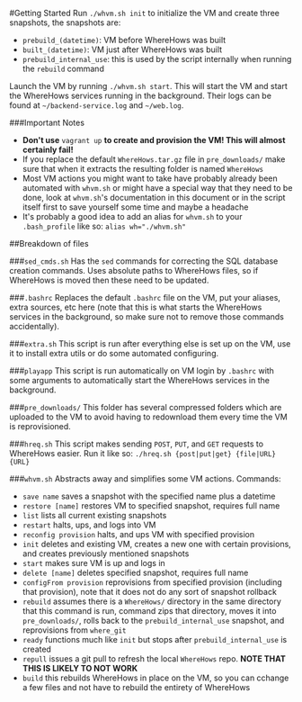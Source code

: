 #Getting Started
Run `./whvm.sh init` to initialize the VM and create three snapshots, the snapshots are:

* `prebuild_(datetime)`: VM before WhereHows was built
* `built_(datetime)`: VM just after WhereHows was built
* `prebuild_internal_use`: this is used by the script internally when running the `rebuild` command

Launch the VM by running `./whvm.sh start`. This will start the VM and start the WhereHows services running in the background. Their logs can be found at `~/backend-service.log` and `~/web.log`.

###Important Notes
* **Don't use** `vagrant up` **to create and provision the VM! This will almost certainly fail!**
* If you replace the default `WhereHows.tar.gz` file in `pre_downloads/` make sure that when it extracts the resulting folder is named `WhereHows`
* Most VM actions you might want to take have probably already been automated with `whvm.sh` or might have a special way that they need to be done, look at `whvm.sh`'s documentation in this document or in the script itself first to save yourself some time and maybe a headache
* It's probably a good idea to add an alias for `whvm.sh` to your `.bash_profile` like so: `alias wh="./whvm.sh"`

##Breakdown of files

###`sed_cmds.sh`
Has the `sed` commands for correcting the SQL database creation commands. Uses absolute paths to WhereHows files, so if WhereHows is moved then these need to be updated.

###`.bashrc`
Replaces the default `.bashrc` file on the VM, put your aliases, extra sources, etc here (note that this is what starts the WhereHows services in the background, so make sure not to remove those commands accidentally).

###`extra.sh`
This script is run after everything else is set up on the VM, use it to install extra utils or do some automated configuring.

###`playapp`
This script is run automatically on VM login by `.bashrc` with some arguments to automatically start the WhereHows services in the background.

###`pre_downloads/`
This folder has several compressed folders which are uploaded to the VM to avoid having to redownload them every time the VM is reprovisioned.

###`hreq.sh`
This script makes sending `POST`, `PUT`, and `GET` requests to WhereHows easier. Run it like so: `./hreq.sh {post|put|get} {file|URL} {URL}`

###`whvm.sh`
Abstracts away and simplifies some VM actions. Commands:

* `save name` saves a snapshot with the specified name plus a datetime
* `restore [name]` restores VM to specified snapshot, requires full name
* `list` lists all current existing snapshots
* `restart` halts, ups, and logs into VM
* `reconfig provision` halts, and ups VM with specified provision
* `init` deletes and existing VM, creates a new one with certain provisions, and creates previously mentioned snapshots
* `start` makes sure VM is up and logs in
* `delete [name]` deletes specified snapshot, requires full name
* `configFrom provision` reprovisions from specified provision (including that provision), note that it does not do any sort of snapshot rollback
* `rebuild` assumes there is a `WhereHows/` directory in the same directory that this command is run, command zips that directory, moves it into `pre_downloads/`, rolls back to the `prebuild_internal_use` snapshot, and reprovisions from `where_git`
* `ready` functions much like `init` but stops after `prebuild_internal_use` is created
* `repull` issues a git pull to refresh the local `WhereHows` repo. **NOTE THAT THIS IS LIKELY TO NOT WORK**
* `build` this rebuilds WhereHows in place on the VM, so you can cchange a few files and not have to rebuild the entirety of WhereHows
